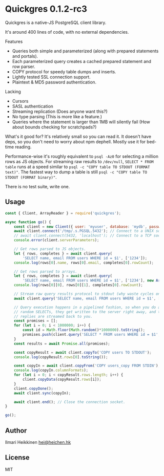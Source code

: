 # Quickgres 0.1.2-rc3

Quickgres is a native-JS PostgreSQL client library.

It's around 400 lines of code, with no external dependencies.

Features
 * Queries both simple and parameterized (along with prepared statements and portals).
 * Each parameterized query creates a cached prepared statement and row parser.
 * COPY protocol for speedy table dumps and inserts.
 * Lightly tested SSL connection support.
 * Plaintext & MD5 password authentication.

Lacking
 * Cursors
 * SASL authentication
 * Streaming replication (Does anyone want this?)
 * No type parsing (This is more like a feature.)
 * Queries where the statement is larger than 1MB will silently fail (How about bounds checking for scratchpads?)

What's it good for? It's relatively small so you can read it. It doesn't have deps, so you don't need to worry about npm dephell. Mostly use it for bed-time reading.

Performance-wise it's roughly equivalent to `psql -Az0` for selecting a million rows as JS objects. For streaming raw results to `/dev/null`, `SELECT * FROM table` runs at a speed similar to `psql -c "COPY table TO STDOUT (FORMAT text)"`. The fastest way to dump a table is still `psql -c "COPY table TO STDOUT (FORMAT binary)"`.

There is no test suite, write one.


## Usage 

```javascript
const { Client, ArrayReader } = require('quickgres'); 

async function go() {
    const client = new Client({ user: 'myuser', database: 'mydb', password: 'mypass' });
    await client.connect('/tmp/.s.PGSQL.5432'); // Connect to a UNIX socket.
    // await client.connect(5432, 'localhost'); // Connect to a TCP socket.
    console.error(client.serverParameters);

    // Get rows parsed to JS objects.
    let { rows, completes } = await client.query(
        'SELECT name, email FROM users WHERE id = $1', ['1234']);
    console.log(rows[0].name, rows[0].email, completes[0].rowCount);

    // Get rows parsed to arrays.
    let { rows, completes } = await client.query(
        'SELECT name, email FROM users WHERE id = $1', ['1234'], new ArrayReader());
    console.log(rows[0][0], rows[0][1], completes[0].rowCount);

    // Stream raw query results protocol to stdout (why waste cycles on parsing data...)
    await client.query('SELECT name, email FROM users WHERE id = $1', ['1234'], process.stdout);

    // Query execution happens in a pipelined fashion, so when you do a million 
    // random SELECTs, they get written to the server right away, and the server
    // replies are streamed back to you.
    const promises = [];
    for (let i = 0; i < 1000000; i++) {
        const id = Math.floor(Math.random()*1000000).toString();
        promises.push(client.query('SELECT * FROM users WHERE id = $1', [id]));
    }
    const results = await Promise.all(promises);

    const copyResult = await client.copyTo('COPY users TO STDOUT');
    console.log(copyResult.rows[0].toString());

    const copyIn = await client.copyFrom('COPY users_copy FROM STDIN');
    console.log(copyIn.columnFormats);
    for (let i = 0; i < copyResult.rows.length; i++) {
        client.copyData(copyResult.rows[i]);
    }
    client.copyDone();
    await client.sync(copyIn);

    await client.end(); // Close the connection socket.
}

go();
```

## Author
Ilmari Heikkinen <hei@heichen.hk>

## License
MIT